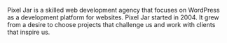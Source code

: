 Pixel Jar is a skilled web development agency that focuses on WordPress as a development platform for websites. Pixel Jar started in 2004. It grew from a desire to choose projects that challenge us and work with clients that inspire us.
